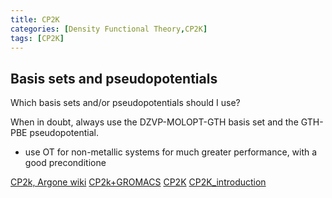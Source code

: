 ```yaml
---
title: CP2K
categories: [Density Functional Theory,CP2K]
tags: [CP2K]
---
```


## Basis sets and pseudopotentials
Which basis sets and/or pseudopotentials should I use?

When in doubt, always use the DZVP-MOLOPT-GTH basis set and the GTH-PBE pseudopotential.

- use OT for non-metallic systems for much greater performance, with a good preconditione

[CP2k, Argone wiki](https://wiki.anl.gov/cnm/HPC/Applications/cp2k)
[CP2k+GROMACS](https://docs.bioexcel.eu/qmmm_bpg/en/main/index.html)
[CP2K](https://www.cp2k.org/exercises:2018_uzh_cmest:faq)
[CP2K_introduction](https://git.ecdf.ed.ac.uk/htetlow/intro_to_cp2k/-/tree/master/day1)
